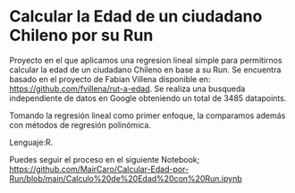 # Calcular la Edad de un ciudadano Chileno por su Run
Proyecto en el que aplicamos una regresion lineal simple para permitirnos calcular la edad de un ciudadano Chileno en base a su Run. Se encuentra basado en el proyecto de Fabian Villena disponible en: https://github.com/fvillena/rut-a-edad. 
Se realiza una busqueda independiente de datos en Google obteniendo un total de 3485 datapoints.

Tomando la regresión lineal como primer enfoque, la comparamos además con métodos de regresión polinómica. 

Lenguaje:R.

Puedes seguir el proceso en el siguiente Notebook;
https://github.com/MairCaro/Calcular-Edad-por-Run/blob/main/Calculo%20de%20Edad%20con%20Run.ipynb


